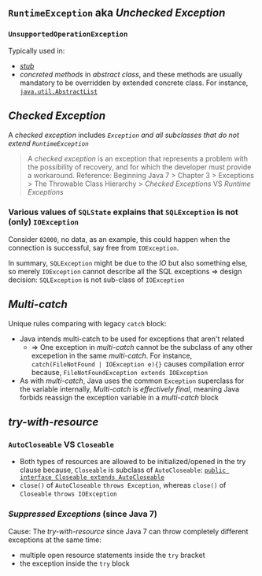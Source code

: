 ## `RuntimeException` aka *Unchecked Exception*
### `UnsupportedOperationException`
Typically used in:
* [*stub*](https://books.google.fi/books?id=mxZBPSjSEYUC&pg=PA308&redir_esc=y#v=onepage&q&f=false)
* *concreted methods* in *abstract class*, and these methods are usually mandatory to be overridden by extended concrete class. For instance, [`java.util.AbstractList`](http://grepcode.com/file/repository.grepcode.com/java/root/jdk/openjdk/8-b132/java/util/AbstractList.java)

## *Checked Exception*
A *checked exception* includes *`Exception` and all subclasses that do not extend `RuntimeException`*

> A *checked exception* is an exception that represents a problem with the possibility of recovery, and for which the developer must provide a workaround.
Reference: Beginning Java 7 > Chapter 3 > Exceptions > The Throwable Class Hierarchy > *Checked Exceptions* VS *Runtime Exceptions*

### Various values of `SQLState` explains that `SQLException` is not (only) `IOException`
Consider `02000`, no data, as an example, this could happen when the connection is successful, say free from `IOException`. 

In summary, `SQLException` might be due to the *IO* but also something else, so merely `IOException` cannot describe all the SQL exceptions => design decision: `SQLException` is not sub-class of `IOException` 

## *Multi-catch*
Unique rules comparing with legacy `catch` block:
* Java intends multi-catch to be used for exceptions that aren't related 
	* => One exception in *multi-catch* cannot be the subclass of any other excepetion in the same *multi-catch*. For instance, `catch(FileNotFound | IOException e){}` causes compilation error because, `FileNotFoundException extends IOException`
* As with *multi-catch*, Java uses the common `Exception` superclass for the variable internally, *Multi-catch* is *effectively final*, meaning Java forbids reassign the exception variable in a *multi-catch* block

## *try-with-resource*
### `AutoCloseable` VS `Closeable`
* Both types of resources are allowed to be initialized/opened in the try clause because, `Closeable` is subclass of `AutoCloseable`: [`public interface Closeable extends AutoCloseable`](https://docs.oracle.com/javase/8/docs/api/java/io/Closeable.html)
* `close()` of `AutoCloseable` `throws Exception`, whereas `close()` of `Closeable` `throws IOException`

### *Suppressed Exceptions* (since Java 7)
Cause: The *try-with-resource* since Java 7 can throw completely different exceptions at the same time:
* multiple open resource statements inside the `try` bracket
* the exception inside the `try` block
